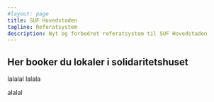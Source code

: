 ```yaml
---
#layout: page
title: SUF Hovedstaden
tagline: Referatsystem
description: Nyt og forbedret referatsystem til SUF Hovedstaden
---
```



## Her booker du lokaler i solidaritetshuset
lalalal
lalala


alalal
